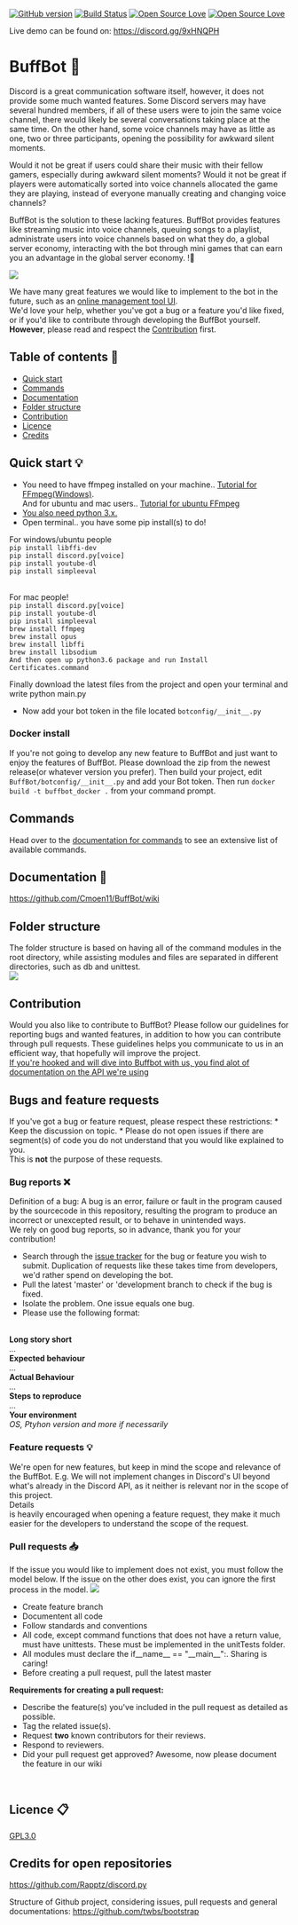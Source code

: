 <!-- [![Coverage Status](https://coveralls.io/repos/github/Cmoen11/BuffBot/badge.svg?branch=master)](https://coveralls.io/github/Cmoen11/BuffBot?branch=master) -->
[![GitHub version](https://badge.fury.io/gh/cmoen11%2Fbuffbot.svg)](https://badge.fury.io/gh/cmoen11%2Fbuffbot)
[![Build Status](https://travis-ci.org/Cmoen11/BuffBot.svg?branch=master)](https://travis-ci.org/Cmoen11/BuffBot)
[![Open Source Love](https://badges.frapsoft.com/os/v1/open-source.svg?v=102)](https://github.com/Cmoen11/BuffBot/)
[![Open Source Love](https://badges.frapsoft.com/os/gpl/gpl.svg?v=102)](https://github.com/Cmoen11/BuffBot/blob/master/LICENSE)


Live demo can be found on: https://discord.gg/9xHNQPH

# BuffBot 🤖
Discord is a great communication software itself, however, it does not provide some much wanted features. Some Discord servers may have several hundred members, if all of these users were to join the same voice channel, there would likely be several conversations taking place at the same time. On the other hand, some voice channels may have as little as one, two or three participants, opening the possibility for awkward silent moments.
 
Would it not be great if users could share their music with their fellow gamers, especially during awkward silent moments? Would it not be great if players were automatically sorted into voice channels allocated the game they are playing, instead of everyone manually creating and changing voice channels? 
 
BuffBot is the solution to these lacking features. BuffBot provides features like streaming music into voice channels, queuing songs to a playlist, administrate users into voice channels based on what they do, a global server economy, interacting with the bot through mini games that can earn you an advantage in the global server economy.
!💪 <br>

<img src="https://i.gyazo.com/a11b08dbc9b4cc8ee13b6a8dc1adba58.png"/>

We have many great features we would like to implement to the bot in the future, such as an [online management tool UI](https://github.com/Cmoen11/BuffBot/issues/56).   
We'd love your help, whether you've got a bug or a feature you'd like fixed, or if you'd like to contribute through developing the BuffBot yourself. <br>
<b>However</b>, please read and respect the [Contribution](#contribution) first.
## Table of contents 📍

* [Quick start](#quick-start-)
* [Commands](#commands)
* [Documentation](#documentation-)
* [Folder structure](#folder-structure)
* [Contribution](#contribution)
* [Licence](#licence-)
* [Credits](#credits-for-open-repositories)


## Quick start 💡
- You need to have ffmpeg installed on your machine.. [Tutorial for FFmpeg(Windows)](http://www.hongkiat.com/blog/ffmpeg-guide/). <br> And for ubuntu and mac users.. [Tutorial for ubuntu FFmpeg ](https://medium.com/portfolio-of-bilash/install-ffmpeg-on-ubuntu-mac-os-98588f3251d7)
- [You also need python 3.x.](https://www.python.org/downloads/)
- Open terminal.. you have some pip install(s) to do!

For windows/ubuntu people<br>
`pip install libffi-dev`<br>
`pip install discord.py[voice]`<br>
`pip install youtube-dl`<br>
`pip install simpleeval`<br>
<br>

For mac people!<br>
`pip install discord.py[voice]`<br>
`pip install youtube-dl`<br>
`pip install simpleeval`<br>
`brew install ffmpeg`<br>
`brew install opus`<br>
`brew install libffi`<br>
`brew install libsodium`<br>
`And then open up python3.6 package and run Install Certificates.command`<br>

Finally download the latest files from the project and open your terminal and write python main.py

- Now add your bot token in the file located `botconfig/__init__.py`

### Docker install
If you're not going to develop any new feature to BuffBot and just want to enjoy the features of BuffBot. Please download the zip from the newest release(or whatever version you prefer). Then build your project, edit `BuffBot/botconfig/__init__.py` and add your Bot token.
Then run `docker build -t buffbot_docker .` from your command prompt.  

## Commands 
Head over to the [documentation for commands](https://github.com/Cmoen11/BuffBot/wiki/Commands) to see an extensive list of available commands.


## Documentation 📝 
https://github.com/Cmoen11/BuffBot/wiki 

## Folder structure 
The folder structure is based on having all of the command modules in the root directory, while assisting modules
and files are separated in different directories, such as db and unittest. <br> 
<img src ="http://i.imgur.com/5shUrVr.png"/>

## Contribution 
Would you also like to contribute to BuffBot? Please follow our guidelines for reporting bugs and wanted features, in addition to
how you can contribute through pull requests.
These guidelines helps you communicate to us in an efficient way, that hopefully will improve the project.
<br> <a href="http://discordpy.readthedocs.io/en/latest/api.html#user"> If you're hooked and will dive into Buffbot with us, you find alot of documentation on the API we're using</a>

<h2>Bugs and feature requests</h2>
If you've got a bug or feature request, please respect these restrictions:
* Keep the discussion on topic.
* Please do not open issues if there are segment(s) of code you do not understand that you would like explained to you. <br> 
This is <b>not</b> the purpose of these requests. 


### Bug reports ❌
Definition of a bug: A bug is an error, failure or fault in the program caused by the sourcecode in this repository, resulting the program to produce an incorrect or unexcepted result, or to behave in unintended ways.
<br> We rely on good bug reports, so in advance, thank you for your contribution!
* Search through the [issue tracker](https://github.com/Cmoen11/BuffBot/issues) for the bug or feature you wish to submit. Duplication of requests like these takes time from developers, we'd rather spend on developing the bot.
* Pull the latest 'master' or 'development branch to check if the bug is fixed.
* Isolate the problem. One issue equals one bug.
* Please use the following format:
<br>
<b> Long story short </b>
<br>
<i> ... </i>
<br>
<b> Expected behaviour </b>
<br>
<i> ... </i>
<br>
<b> Actual Behaviour </b>
<br>
<i> ... </i>
<br>
<b> Steps to reproduce </b>
<br>
<i> ... </i>
<br>
<b> Your environment </b>
<br>
<i> OS, Ptyhon version and more if necessarily </i>

### Feature requests 💡
We're open for new features, but keep in mind the scope and relevance of the BuffBot. E.g. We will not implement changes in Discord's UI beyond what's already in the Discord API, as it neither is relevant nor in the scope of this project.
<br>Details<br> is heavily encouraged when opening a feature request, they make it much easier for the developers to understand the scope of the request.


### Pull requests 📥
If the issue you would like to implement does not exist, you must follow the model below. If the issue on the other does
exist, you can ignore the first process in the model.
<img src ="http://i.imgur.com/qTpg9Hf.png"/>
<ul>
<li> Create feature branch</li>
<li> Documentent all code </li>
<li> Follow standards and conventions </li>
<li> All code, except command functions that does not have a return value, must have unittests. These must be implemented in the unitTests folder. </li>
<li> All modules must declare the if__name__ == "__main__":. Sharing is caring!  </li>
<li> Before creating a pull request, pull the latest master</li>
</ul>
<b>Requirements for creating a pull request:</b> <br>
<ul>
<li> Describe the feature(s) you've included in the pull request as detailed as possible. </li>
<li> Tag the related issue(s). </li>
<li> Request <b>two</b> known contributors for their reviews. </li>
<li> Respond to reviewers. </li>
<li> Did your pull request get approved? Awesome, now please document the feature in our wiki</li>
</ul>
<br>


## Licence 📋
[GPL3.0](https://github.com/Cmoen11/BuffBot/blob/master/LICENSE)


## Credits for open repositories 
https://github.com/Rapptz/discord.py

Structure of Github project, considering issues, pull requests and general documentations: https://github.com/twbs/bootstrap
